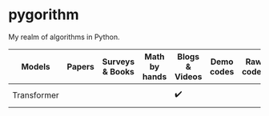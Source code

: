 # pygorithm
My realm of algorithms in Python.


| Models      | Papers | Surveys & Books | Math by hands | Blogs & Videos     | Demo codes | Raw codes | My implementations | Why invent this? | Where it is used? | Pros & Cons | V.S. others | More... |
| ----------- | ------ | --------------- | ------------- | ------------------ | ---------- | --------- | ------------------ | ---------------- | ----------------- | ----------- | ----------- | ------- |
| Transformer |        |                 |               | :heavy_check_mark: |            |           |                    |                  | NLP: translation  |             |             |         |